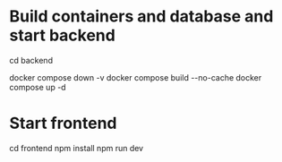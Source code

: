 # Build containers and database and start backend
cd backend

docker compose down -v
docker compose build --no-cache
docker compose up -d

# Start frontend
cd frontend 
npm install
npm run dev

